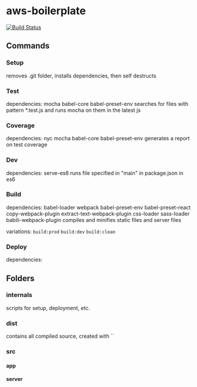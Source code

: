 # aws-boilerplate

[![Build Status](https://travis-ci.org/fongelias/aws-boilerplate.svg?branch=master)](https://travis-ci.org/fongelias/aws-boilerplate)

## Commands
### Setup
removes .git folder, installs dependencies, then self destructs

### Test
dependencies: mocha babel-core babel-preset-env
searches for files with pattern *.test.js and runs mocha on them in the latest js

### Coverage
dependencies: nyc mocha babel-core babel-preset-env
generates a report on test coverage

### Dev
dependencies: serve-es6
runs file specified in "main" in package.json in es6

### Build
dependencies: babel-loader webpack babel-preset-env babel-preset-react copy-webpack-plugin extract-text-webpack-plugin css-loader sass-loader babili-webpack-plugin
compiles and minifies static files and server files

variations:
`build:prod`
`build:dev`
`build:clean`

### Deploy
dependencies:

## Folders
### internals
scripts for setup, deployment, etc.

### dist
contains all compiled source, created with ``

### src
#### app
#### server
